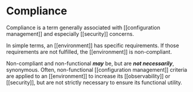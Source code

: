 Compliance
===

Compliance is a term generally associated with [[configuration management]] and especially [[security]] concerns.  

In simple terms, an [[environment]] has specific requirements.  If those requirements are not fulfilled, the [[environment]] is non-compliant.

Non-compliant and non-functional __*may*__ be, but are __*not necessarily*__, synonymous.  Often, non-functional [[configuration management]] criteria are applied to an [[environment]] to increase its [[observability]] or [[security]], but are not strictly necessary to ensure its functional utility.